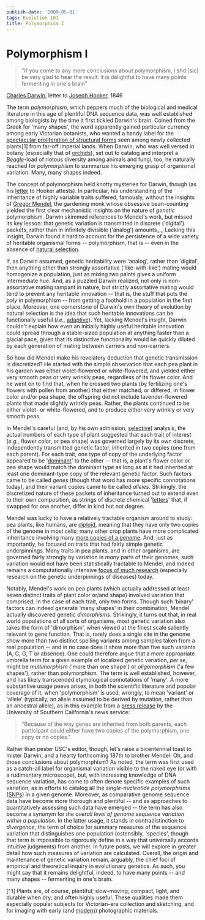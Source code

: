 ```yaml
---
publish-date: '2009-05-01'
tags: Evolution 101
title: Polymorphism I
---
```


# Polymorphism I

> "If you come to any more conclusions about polymorphism, I shd [sic] be very glad to hear the result: it is delightful to have many points fermenting in one's brain"

[Charles Darwin](http://en.wikipedia.org/wiki/Charles_Darwin), letter to [Joseph Hooker](http://en.wikipedia.org/wiki/Joseph_Dalton_Hooker), 1846

The term _polymorphism_, which peppers much of the biological and medical literature in this age of plentiful DNA sequence data, was well established among biologists by the time it first tickled Darwin's brain. Coined from the Greek for 'many shapes', the word apparently gained particular currency among early Victorian botanists, who wanted a handy label for the [spectacular proliferation of structural forms](http://www.hmnh.harvard.edu/on_exhibit/the_glass_flowers_collection.html) seen among newly collected plants[1] from far-off imperial lands. When Darwin, who was well versed in botany (especially that of [orchids](http://darwin-online.org.uk/EditorialIntroductions/Freeman_FertilisationofOrchids.html)), set out to catalog and interpret a *[Beagle](http://en.wikipedia.org/wiki/Second_voyage_of_HMS_Beagle)*-load of riotous diversity among animals and fungi, too, he naturally reached for _polymorphism_ to summarize his emerging grasp of organismal variation. Many, many shapes indeed.

The concept of polymorphism held knotty mysteries for Darwin, though (as his [letter](http://www.darwinproject.ac.uk/) to Hooker attests). In particular, his understanding of the inheritance of highly variable traits suffered, famously, without the insights of [Gregor Mendel](http://en.wikipedia.org/wiki/Gregor_mendel), the gardening monk whose obsessive bean-counting yielded the first clear mechanistic insights on the nature of _genetic_ polymorphism. Darwin skimmed references to Mendel's work, but missed its key lesson: that genetic variation is transmitted in discrete ('digital') packets, rather than in infinitely divisible ('analog') amounts_._ Lacking this insight, Darwin found it hard to account for the persistence of a wide variety of heritable organismal forms -- polymorphism, that is -- even in the absence of [natural selection](http://en.wikipedia.org/wiki/Natural_selection).

If, as Darwin assumed, genetic heritability were 'analog', rather than 'digital', then anything other than strongly assortative ('like-with-like') mating would homogenize a population, just as mixing two paints gives a uniform intermediate hue. And, as a puzzled Darwin realized, not only is non-assortative mating rampant in nature, but strictly assortative mating would tend to prevent any heritable innovation -- that is, the stuff that puts the _poly_ in polymorphism -- from getting a foothold in a population in the first place. Moreover, one cornerstone of Darwin's own theory of evolution by natural selection is the idea that such heritable innovations can be functionally useful (_i.e.,_ [adaptive](http://en.wikipedia.org/wiki/Adaptation)). Yet, lacking Mendel's insight, Darwin couldn't explain how even an initially highly useful heritable innovation could spread through a stable-sized population at anything faster than a glacial pace, given that its distinctive functionality would be quickly diluted by each generation of mating between carriers and non-carriers.

So how did Mendel make his revelatory deduction that genetic transmission is discretized? He started with the simple observation that each pea plant in his garden was either violet-flowered or white-flowered, and yielded either very smooth peas or very wrinkly peas, regardless of its flower color. And he went on to find that, when he crossed two plants (by fertilizing one's flowers with pollen from another) that either matched, or differed, in flower color and/or pea shape, the offspring did not include lavender-flowered plants that made slightly wrinkly peas. Rather, the plants continued to be either violet- or white-flowered, and to produce either very wrinkly or very smooth peas.

In Mendel's careful (and, by his own admission, [selective](http://www.americanscientist.org/bookshelf/pub/csi-mendel)) analysis, the actual numbers of each type of plant suggested that each trait of interest (_e.g.,_ flower color, or pea shape) was governed largely by its own discrete, independently transmitted genetic factor, inherited in two copies (one from each parent). For each trait, one type of copy of the underlying factor appeared to be '[dominant](http://en.wikipedia.org/wiki/Dominance_(genetics))' to the other -- that is, a plant's flower color or pea shape would match the dominant type as long as at it had inherited at least one dominant-type copy of the relevant genetic factor. Such factors came to be called _genes_ (though that word has more specific connotations today), and their variant copies came to be called _alleles_. Strikingly, the discretized nature of these packets of inheritance turned out to extend even to their own composition, as strings of discrete chemical '[letters](http://en.wikipedia.org/wiki/Nucleotide)' that, if swapped for one another, differ in kind but not degree.

Mendel was lucky to have a relatively tractable organism around to study: pea plants, like humans, are [diploid](http://en.wikipedia.org/wiki/Diploid#Diploid), meaning that they have only two copies of the genome in most cells; many other crop plants have more complicated inheritance involving many [more copies of a genome](http://strawberrygenes.unh.edu/history.html). And, just as importantly, he focused on traits that had fairly simple genetic underpinnings. Many traits in pea plants, and in other organisms, are governed fairly strongly by variation in _many_ parts of their genomes; such variation would not have been statistically tractable to Mendel, and indeed remains a computationally intensive [focus of much research](http://www.ncbi.nlm.nih.gov/pubmed/19293820) (especially research on the genetic underpinnings of diseases) today.

Notably, Mendel's work on pea plants (which actually addressed at least seven distinct traits of plant color or/and shape) involved variation that comprised, in the case of each trait, only two forms. Though such 'binary' factors can indeed generate 'many shapes' in their combination, Mendel actually discovered genetic _dimorphisms._ Strikingly, it turns out that, in real world populations of all sorts of organisms, most genetic variation also takes the form of 'dimorphism', when viewed at the finest scale saliently relevant to gene function. That is, rarely does a single site in the genome show more than two distinct spelling variants among samples taken from a real population -- and in no case does it show more than five such variants (A, C, G, T or absence). One could therefore argue that a more appropriate umbrella term for a given example of localized genetic variation, _per se_, might be _multimorphism_ ('more than one shape') or _oligomorphism_ ('a few shapes'), rather than polymorphism. The term is well established, however, and has likely transcended etymological connotations of 'many'. A more substantive usage peeve arises, in both the scientific literature and popular coverage of it, when 'polymorphism' is used, wrongly, to mean 'variant' or 'allele' (typically, an allele assumed to be derived by mutation, rather than an ancestral allele), as in this example from a [press release](http://uscnews2.usc.edu/hscweekly/detail.php?recordnum=9373) by the University of Southern California's news service:

> "Because of the way genes are inherited from both parents, each participant could either have two copies of the polymorphism, one copy or no copies."

Rather than pester USC's editor, though, let's raise a bicentennial toast to mister Darwin, and a hearty forthcoming 187th to brother Mendel. Oh, and those conclusions about polymorphism? As noted, the term was first used as a catch-all label for organismal variation visible to the naked eye (or with a rudimentary microscope), but, with increasing knowledge of DNA sequence variation, has come to often denote specific examples of such variation, as in efforts to catalog all the _single-nucleotide polymorphisms_ ([SNPs](http://www.ncbi.nlm.nih.gov/projects/SNP/)) in a given genome. Moreover, as comparative genome sequence data have become more thorough and plentiful -- and as approaches to quantitatively assessing such data have emerged -- the term has also become a synonym for _the overall level of genome sequence variation within a population_. In the latter usage, it stands in contradistinction to _divergence_, the term of choice for summary measures of the sequence variation that distinguishes one population (ostensibly, 'species', though that term is impossible to rigorously define in a way that universally accords intuitive judgments) from another. In future posts, we will explore in greater detail how such measures of variation are calculated. Overall, the origin and maintenance of genetic variation remain, arguably, the chief foci of empirical and theoretical inquiry in evolutionary genetics. As such, you might say that it remains delightful, indeed, to have many points -- and many shapes -- fermenting in one's brain.

[^1] Plants are, of course, plentiful; slow-moving; compact, light, and durable when dry; and often highly useful. These qualities made them especially popular subjects for Victorian-era collection and sketching, and for imaging with early (and [modern](http://www.flickr.com/search/?q=flower)) photographic materials.
